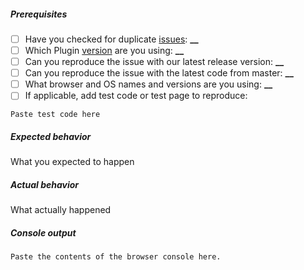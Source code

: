 <!-- If you are raising a bug playing a stream, you must fill out the following or your issue may not be responded to. For features or improvements, you may delete this. -->

##### Prerequisites

* [ ] Have you checked for duplicate [issues](https://github.com/kaltura/playkit-js-bumper/issues): **\_\_**
* [ ] Which Plugin [version](https://github.com/kaltura/playkit-js-bumper/releases) are you using: **\_\_**
* [ ] Can you reproduce the issue with our latest release version: **\_\_**
* [ ] Can you reproduce the issue with the latest code from master: **\_\_**
* [ ] What browser and OS names and versions are you using: **\_\_**
* [ ] If applicable, add test code or test page to reproduce:

```
Paste test code here
```

##### Expected behavior

What you expected to happen

##### Actual behavior

What actually happened

##### Console output

```
Paste the contents of the browser console here.
```
